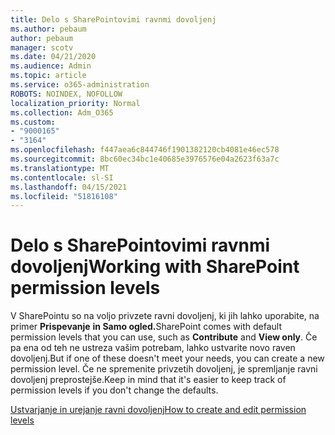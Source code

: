 ```yaml
---
title: Delo s SharePointovimi ravnmi dovoljenj
ms.author: pebaum
author: pebaum
manager: scotv
ms.date: 04/21/2020
ms.audience: Admin
ms.topic: article
ms.service: o365-administration
ROBOTS: NOINDEX, NOFOLLOW
localization_priority: Normal
ms.collection: Adm_O365
ms.custom:
- "9000165"
- "3164"
ms.openlocfilehash: f447aea6c844746f1901382120cb4081e46ec578
ms.sourcegitcommit: 8bc60ec34bc1e40685e3976576e04a2623f63a7c
ms.translationtype: MT
ms.contentlocale: sl-SI
ms.lasthandoff: 04/15/2021
ms.locfileid: "51816108"
---
```

# <a name="working-with-sharepoint-permission-levels"></a><span data-ttu-id="ece09-102">Delo s SharePointovimi ravnmi dovoljenj</span><span class="sxs-lookup"><span data-stu-id="ece09-102">Working with SharePoint permission levels</span></span>

<span data-ttu-id="ece09-103">V SharePointu so na voljo privzete ravni dovoljenj, ki jih lahko uporabite, na primer **Prispevanje** **in Samo ogled.**</span><span class="sxs-lookup"><span data-stu-id="ece09-103">SharePoint comes with default permission levels that you can use, such as **Contribute** and **View only**.</span></span> <span data-ttu-id="ece09-104">Če pa ena od teh ne ustreza vašim potrebam, lahko ustvarite novo raven dovoljenj.</span><span class="sxs-lookup"><span data-stu-id="ece09-104">But if one of these doesn't meet your needs, you can create a new permission level.</span></span> <span data-ttu-id="ece09-105">Če ne spremenite privzetih dovoljenj, je spremljanje ravni dovoljenj preprostejše.</span><span class="sxs-lookup"><span data-stu-id="ece09-105">Keep in mind that it's easier to keep track of permission levels if you don't change the defaults.</span></span>

[<span data-ttu-id="ece09-106">Ustvarjanje in urejanje ravni dovoljenj</span><span class="sxs-lookup"><span data-stu-id="ece09-106">How to create and edit permission levels</span></span>](https://docs.microsoft.com/sharepoint/how-to-create-and-edit-permission-levels)